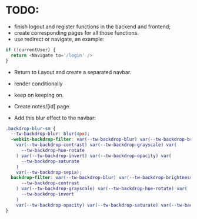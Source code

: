 # TODO:

- finish logout and register functions in the backend and frontend;
- create corresponding pages for all those functions.
- use redirect or navigate, an example:

```js
if (!currentUser) {
  return <Navigate to='/login' />
}
```

- Return to Layout and create a separated navbar.
- render conditionally
- keep on keeping on.

- Create notes/[id] page.

- Add this blur effect to the navbar:

```css
.backdrop-blur-sm {
  --tw-backdrop-blur: blur(4px);
  -webkit-backdrop-filter: var(--tw-backdrop-blur) var(--tw-backdrop-brightness)
    var(--tw-backdrop-contrast) var(--tw-backdrop-grayscale) var(
      --tw-backdrop-hue-rotate
    ) var(--tw-backdrop-invert) var(--tw-backdrop-opacity) var(
      --tw-backdrop-saturate
    )
    var(--tw-backdrop-sepia);
  backdrop-filter: var(--tw-backdrop-blur) var(--tw-backdrop-brightness) var(
      --tw-backdrop-contrast
    ) var(--tw-backdrop-grayscale) var(--tw-backdrop-hue-rotate) var(
      --tw-backdrop-invert
    )
    var(--tw-backdrop-opacity) var(--tw-backdrop-saturate) var(--tw-backdrop-sepia);
}
```
